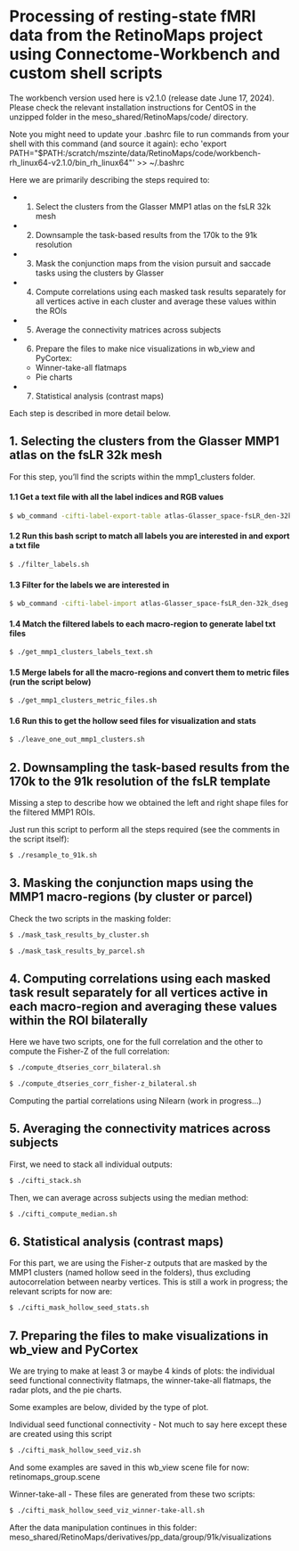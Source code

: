 # Processing of resting-state fMRI data from the RetinoMaps project using Connectome-Workbench and custom shell scripts

The workbench version used here is v2.1.0 (release date June 17, 2024). Please check the relevant installation instructions for CentOS in the unzipped folder in the meso_shared/RetinoMaps/code/ directory. 

Note you might need to update your .bashrc file to run commands from your shell with this command (and source it again):
echo 'export PATH="$PATH:/scratch/mszinte/data/RetinoMaps/code/workbench-rh_linux64-v2.1.0/bin_rh_linux64"' >> ~/.bashrc

Here we are primarily describing the steps required to:

- 1. Select the clusters from the Glasser MMP1 atlas on the fsLR 32k mesh
- 2. Downsample the task-based results from the 170k to the 91k resolution
- 3. Mask the conjunction maps from the vision pursuit and saccade tasks using the clusters by Glasser
- 4. Compute correlations using each masked task results separately for all vertices active in each cluster and average these values within the ROIs
- 5. Average the connectivity matrices across subjects
- 6. Prepare the files to make nice visualizations in wb_view and PyCortex:
	- Winner-take-all flatmaps
	- Pie charts

- 7. Statistical analysis (contrast maps)

Each step is described in more detail below.

## 1. Selecting the clusters from the Glasser MMP1 atlas on the fsLR 32k mesh

For this step, you’ll find the scripts within the mmp1_clusters folder.

#### 1.1 Get a text file with all the label indices and RGB values
```bash
$ wb_command -cifti-label-export-table atlas-Glasser_space-fsLR_den-32k_dseg.dlabel.nii INDEXMAX Glasser_labels.txt
```
#### 1.2 Run this bash script to match all labels you are interested in and export a txt file
```bash
$ ./filter_labels.sh
```
#### 1.3 Filter for the labels we are interested in
```bash
$ wb_command -cifti-label-import atlas-Glasser_space-fsLR_den-32k_dseg.dlabel.nii Glasser_filtered_labels.txt atlas-Glasser_space-fsLR_den-32k_filtered_ROIs_dseg.dlabel.nii -discard-others;
```
#### 1.4 Match the filtered labels to each macro-region to generate label txt files
```bash
$ ./get_mmp1_clusters_labels_text.sh
```
#### 1.5 Merge labels for all the macro-regions and convert them to metric files (run the script below)
```bash
$ ./get_mmp1_clusters_metric_files.sh
```
#### 1.6 Run this to get the hollow seed files for visualization and stats
```bash
$ ./leave_one_out_mmp1_clusters.sh
```
## 2. Downsampling the task-based results from the 170k to the 91k resolution of the fsLR template

Missing a step to describe how we obtained the left and right shape files for the filtered MMP1 ROIs.

Just run this script to perform all the steps required (see the comments in the script itself):
```bash
$ ./resample_to_91k.sh
```
## 3. Masking the conjunction maps using the MMP1 macro-regions (by cluster or parcel)

Check the two scripts in the masking folder:
```bash
$ ./mask_task_results_by_cluster.sh

$ ./mask_task_results_by_parcel.sh
```
## 4. Computing correlations using each masked task result separately for all vertices active in each macro-region and averaging these values within the ROI bilaterally

Here we have two scripts, one for the full correlation and the other to compute the Fisher-Z of the full correlation:
```bash
$ ./compute_dtseries_corr_bilateral.sh

$ ./compute_dtseries_corr_fisher-z_bilateral.sh
```
Computing the partial correlations using Nilearn (work in progress...)

## 5. Averaging the connectivity matrices across subjects

First, we need to stack all individual outputs:
```bash
$ ./cifti_stack.sh
```
Then, we can average across subjects using the median method:
```bash
$ ./cifti_compute_median.sh
```
## 6. Statistical analysis (contrast maps)

For this part, we are using the Fisher-z outputs that are masked by the MMP1 clusters (named hollow seed in the folders), thus excluding autocorrelation between nearby vertices. This is still a work in progress; the relevant scripts for now are:
```bash
$ ./cifti_mask_hollow_seed_stats.sh
```
## 7. Preparing the files to make visualizations in wb_view and PyCortex

We are trying to make at least 3 or maybe 4 kinds of plots: the individual seed functional connectivity flatmaps, the winner-take-all flatmaps, the radar plots, and the pie charts.

Some examples are below, divided by the type of plot.

Individual seed functional connectivity - Not much to say here except these are created using this script
```bash
$ ./cifti_mask_hollow_seed_viz.sh
```
And some examples are saved in this wb_view scene file for now: retinomaps_group.scene

Winner-take-all - These files are generated from these two scripts:
```bash
$ ./cifti_mask_hollow_seed_viz_winner-take-all.sh
```
After the data manipulation continues in this folder: meso_shared/RetinoMaps/derivatives/pp_data/group/91k/visualizations



